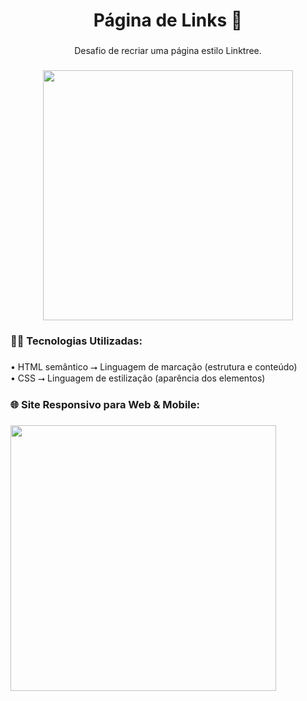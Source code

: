 <h1 align="center">Página de Links 🔗</h1>

###

<p align="center">Desafio de recriar uma página estilo Linktree.</p>

###

<div align="center">
  <img height="400" src="https://i.imgur.com/q9r6RQz.png"  />
</div>

###

<h3 align="left">👨‍💻 Tecnologias Utilizadas:</h3>

###

<p align="left">• HTML semântico ⭢ Linguagem de marcação (estrutura e conteúdo)<br>• CSS ⭢ Linguagem de estilização (aparência dos elementos)</p>

###

<h3 align="left">🌐 Site Responsivo para Web & Mobile:</h3>

###

<div align="left">
  <img height="425" src="https://i.imgur.com/sZPWpBf.png"  />
</div>

###
